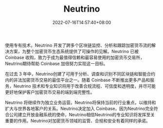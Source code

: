﻿---
weight: 
title: "Neutrino"
description: "使用专有技术，Neutrino 开发了跨多个区块链监控、分析和跟踪加密货币流的解决方案，为整个加密货币生态系统提供了可操作的见解"
date: 2022-07-16T14:57:40+08:00
lastmod: 2022-07-16T14:57:40+08:00
draft: false
authors: ["Simon"]
featuredImage: "neutrino.jpg"
link: "https://www.neutrino.nu/"
tags: ["数据分析","Neutrino"]
categories: ["navigation"]
navigation: ["数据分析"]
lightgallery: true
toc: true
pinned: false
recommend: false
recommend1: false
---
使用专有技术，Neutrino 开发了跨多个区块链监控、分析和跟踪加密货币流的解决方案，为整个加密货币生态系统提供了可操作的见解。Neutrino 已被 Coinbase 收购，致力于成为最值得信赖和最容易使用的加密货币交易所，Neutrino期待帮助 Coinbase 加倍努力实现这一目标。

在过去 3 年中，Neutrino创建了可用于分析、调查和识别不同区块链和智能合约内的非法加密货币交易的最佳平台之一。随着 Coinbase 不断推出更多产品和服务，Neutrino 技术和专业知识将用于改善合规流程、可信度和透明度，并尽可能更好地保护客户加密货币交易的端到端完整性。

Neutrino 将继续作为独立业务运营。Neutrino将保持当前的行业重点，以维持和扩大与世界各地客户的关系。Neutrino决定加入 Coinbase，因为Neutrino完全符合公司建立开放金融系统的使命，Neutrino相信Neutrino的专业知识将发挥至关重要的作用。Neutrino对加密货币领域的监管、合规和安全有着同样的承诺。